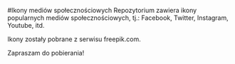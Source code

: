 #Ikony mediów społecznościowych
Repozytorium zawiera ikony popularnych mediów społecznościowych, tj.: Facebook, Twitter, Instagram, Youtube, itd.

Ikony zostały pobrane z serwisu freepik.com.

Zapraszam do pobierania!